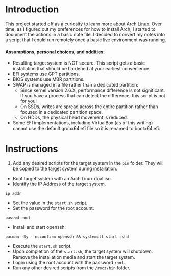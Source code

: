 # Introduction
This project started off as a curiosity to learn more about Arch Linux. Over
time, as I figured out my preferences for how to install Arch, I started to
document the actions in a basic note file. I decided to convert my notes into a
script that I could run remotely once a basic live environment was running.

#### Assumptions, personal choices, and oddities:
 - Resulting target system is NOT secure. This script gets a basic installation
   that should be hardened at your earliest convenience.
 - EFI systems use GPT partitions.
 - BIOS systems use MBR partitions.
 - SWAP is managed in a file rather than a dedicated partition:
   - Since kernel version 2.6.X, performance difference is not significant.
     If you have a process that can detect the difference, this script
     is not for you!
   - On SSDs, writes are spread across the entire partition rather than focused in
     a dedicated partition space.
   - On HDDs, the physical head movement is reduced.
 - Some EFI implementations, including VirtualBox (as of this writing) cannot
   use the default grubx64.efi file so it is renamed to bootx64.efi.


# Instructions
1. Add any desired scripts for the target system in the `bin` folder. They will be copied to the target system during installation.
- Boot target system with an Arch Linux dual iso.
- Identify the IP Address of the target system.
```shell
ip addr
```
- Set the value in the `start.sh` script.
- Set the password for the root account:
```shell
passwd root
```
- Install and start openssh:
```shell
pacman -Sy --noconfirm openssh && systemctl start sshd
```
- Execute the `start.sh` script.
- Upon completion of the `start.sh`, the target system will shutdown. Remove the
  installation media and start the target system.
- Login using the root account with the password `root`.
- Run any other desired scripts from the `/root/bin` folder.
